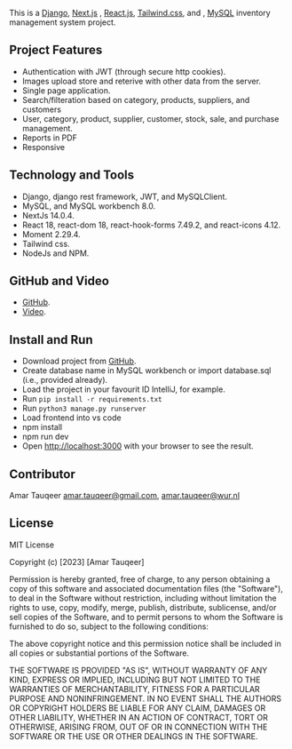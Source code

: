This is
a  [Django](https://www.djangoproject.com/), [Next.js](https://nextjs.org/) , [React.js](https://nextjs.org/), [Tailwind.css](https://tailwindui.com/),
and , [MySQL](https://nextjs.org/) inventory management system project.

## Project Features

- Authentication with JWT (through secure http cookies).
- Images upload store and reterive with other data from the server.
- Single page application.
- Search/filteration based on category, products, suppliers, and customers
- User, category, product, supplier, customer, stock, sale, and purchase management.
- Reports in PDF
- Responsive

## Technology and Tools

- Django, django rest framework, JWT, and MySQLClient.
- MySQL, and MySQL workbench 8.0.
- NextJs 14.0.4.
- React 18, react-dom 18, react-hook-forms 7.49.2, and react-icons 4.12.
- Moment 2.29.4.
- Tailwind css.
- NodeJs and NPM.

## GitHub and Video

- [GitHub](https://github.com/AmarTauqeer/inventory-management-system).
- [Video](https://www.youtube.com/watch?v=l5Yq18G0EGw&ab_channel=AmarTauqeer).

## Install and Run

- Download project from [GitHub](https://github.com/AmarTauqeer/inventory-management-system).
- Create database name in MySQL workbench or import database.sql (i.e., provided already).
- Load the project in your favourit ID IntelliJ, for example.
- Run `pip install -r requirements.txt`
- Run `python3 manage.py runserver`
- Load frontend into vs code
- npm install
- npm run dev
- Open [http://localhost:3000](http://localhost:3000) with your browser to see the result.

## Contributor

Amar Tauqeer amar.tauqeer@gmail.com, amar.tauqeer@wur.nl

## License

MIT License

Copyright (c) [2023] [Amar Tauqeer]

Permission is hereby granted, free of charge, to any person obtaining a copy of this software and associated
documentation files (the "Software"), to deal in the Software without restriction, including without limitation the
rights to use, copy, modify, merge, publish, distribute, sublicense, and/or sell copies of the Software, and to permit
persons to whom the Software is furnished to do so, subject to the following conditions:

The above copyright notice and this permission notice shall be included in all copies or substantial portions of the
Software.

THE SOFTWARE IS PROVIDED "AS IS", WITHOUT WARRANTY OF ANY KIND, EXPRESS OR IMPLIED, INCLUDING BUT NOT LIMITED TO THE
WARRANTIES OF MERCHANTABILITY, FITNESS FOR A PARTICULAR PURPOSE AND NONINFRINGEMENT. IN NO EVENT SHALL THE AUTHORS OR
COPYRIGHT HOLDERS BE LIABLE FOR ANY CLAIM, DAMAGES OR OTHER LIABILITY, WHETHER IN AN ACTION OF CONTRACT, TORT OR
OTHERWISE, ARISING FROM, OUT OF OR IN CONNECTION WITH THE SOFTWARE OR THE USE OR OTHER DEALINGS IN THE SOFTWARE.
